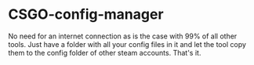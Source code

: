 # CSGO-config-manager

No need for an internet connection as is the case with 99% of all other tools.
Just have a folder with all your config files in it and let the tool copy them to the config folder of other steam accounts.
That's it.
